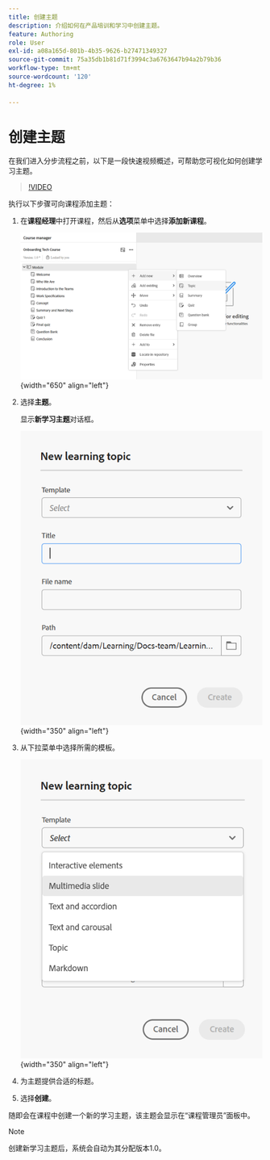 ```yaml
---
title: 创建主题
description: 介绍如何在产品培训和学习中创建主题。
feature: Authoring
role: User
exl-id: a08a165d-801b-4b35-9626-b27471349327
source-git-commit: 75a35db1b81d71f3994c3a6763647b94a2b79b36
workflow-type: tm+mt
source-wordcount: '120'
ht-degree: 1%

---
```


# 创建主题

在我们进入分步流程之前，以下是一段快速视频概述，可帮助您可视化如何创建学习主题。

>[!VIDEO](https://video.tv.adobe.com/v/3475211/learning-content-aem-guides)


执行以下步骤可向课程添加主题：

1. 在&#x200B;**课程经理**&#x200B;中打开课程，然后从&#x200B;**选项**&#x200B;菜单中选择&#x200B;**添加新课程**。

   ![](assets/workflow-learning-content.png){width="650" align="left"}

1. 选择&#x200B;**主题**。

   显示&#x200B;**新学习主题**&#x200B;对话框。

   ![](assets/new-learning-topic-dialog.png){width="350" align="left"}

1. 从下拉菜单中选择所需的模板。

   ![](assets/template-types-lc.png){width="350" align="left"}

1. 为主题提供合适的标题。
1. 选择&#x200B;**创建**。

随即会在课程中创建一个新的学习主题，该主题会显示在“课程管理员”面板中。

>[!NOTE]
>
> 创建新学习主题后，系统会自动为其分配版本1.0。
